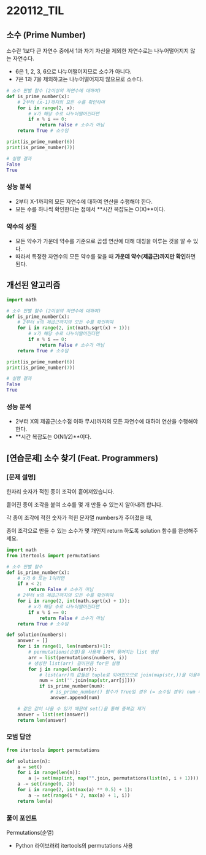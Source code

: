 # 220112_TIL

## 소수 (Prime Number)

소수란 1보다 큰 자연수 중에서 1과 자기 자신을 제외한 자연수로는 나누어떨어지지 않는 자연수다.

- 6은 1, 2, 3, 6으로 나누어떨어지므로 소수가 아니다.
- 7은 1과 7을 제외하고는 나누어떨어지지 않으므로 소수다.

```python
# 소수 판별 함수 (2이상의 자연수에 대하여)
def is_prime_number(x):
	# 2부터 (x-1)까지의 모든 수를 확인하며
	for i in range(2, x):
		# x가 해당 수로 나누어떨어진다면
		if x % i == 0:
			return False # 소수가 아님
	return True # 소수임

print(is_prime_number(6))
print(is_prime_number(7))
```

```python
# 실행 결과
False
True
```

### 성능 분석

- 2부터 X-1까지의 모든 자연수에 대하여 연산을 수행해야 한다.
- 모든 수를 하나씩 확인한다는 점에서 **시간 복잡도는 O(X)**이다.

### 약수의 성질

- 모든 약수가 가운데 약수를 기준으로 곱셈 연산에 대해 대칭을 이루는 것을 알 수 있다.
- 따라서 특정한 자연수의 모든 약수를 찾을 때 **가운데 약수(제곱근)까지만 확인**하면 된다.

## 개선된 알고리즘

```python
import math

# 소수 판별 함수 (2이상의 자연수에 대하여)
def is_prime_number(x):
	# 2부터 x의 제곱근까지의 모든 수를 확인하며
	for i in range(2, int(math.sqrt(x) + 1)):
		# x가 해당 수로 나누어떨어진다면
		if x % i == 0:
			return False # 소수가 아님
	return True # 소수임

print(is_prime_number(6))
print(is_prime_number(7))
```

```python
# 실행 결과
False
True
```

### 성능 분석

- 2부터 X의 제곱근(소수점 이하 무시)까지의 모든 자연수에 대하여 연산을 수행해야 한다.
- **시간 복잡도는 O(N1/2)**이다.

## [연습문제] 소수 찾기 (Feat. Programmers)

### [문제 설명]

한자리 숫자가 적힌 종이 조각이 흩어져있습니다.

흩어진 종이 조각을 붙여 소수를 몇 개 만들 수 있는지 알아내려 합니다.

각 종이 조각에 적힌 숫자가 적힌 문자열 numbers가 주어졌을 때,

종이 조각으로 만들 수 있는 소수가 몇 개인지 return 하도록 solution 함수를 완성해주세요.

```python
import math
from itertools import permutations

# 소수 판별 함수
def is_prime_number(x):
	# x가 0 또는 1이라면
	if x < 2:
		return False # 소수가 아님
	# 2부터 x의 제곱근까지의 모든 수를 확인하며
	for i in range(2, int(math.sqrt(x) + 1)):
		# x가 해당 수로 나누어떨어진다면
		if x % i == 0:
			return False # 소수가 아님
	return True # 소수임

def solution(numbers):
	answer = []
	for i in range(1, len(numbers)+1):
		# permutations(순열)을 사용해 i개씩 묶어지는 list 생성
		arr = list(permutations(numbers, i))
		# 생성한 list(arr) 길이만큼 for문 실행
		for j in range(len(arr)):
			# list(arr)의 값들은 tuple로 되어있으므로 join(map(str,))을 이용하여 join
			num = int(''.join(map(str,arr[j])))
			if is_prime_number(num):
				# is_prime_number() 함수가 True일 경우 (= 소수일 경우) num 추가
				answer.append(num)

	# 같은 값이 나올 수 있기 때문에 set()을 통해 중복값 제거
	answer = list(set(answer))
	return len(answer)
```

### 모범 답안

```python
from itertools import permutations

def solution(n):
    a = set()
    for i in range(len(n)):
        a |= set(map(int, map("".join, permutations(list(n), i + 1))))
    a -= set(range(0, 2))
    for i in range(2, int(max(a) ** 0.5) + 1):
        a -= set(range(i * 2, max(a) + 1, i))
    return len(a)
```

### 풀이  포인트

Permutations(순열)

- Python 라이브러리 itertools의 permutations 사용
